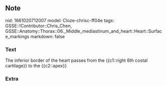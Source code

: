## Note
nid: 1661020712007
model: Cloze-chrisc-ff04e
tags: GSSE::!Contributor::Chris_Chen, GSSE::Anatomy::Thorax::06._Middle_mediastinum_and_heart::Heart::Surface_markings
markdown: false

### Text
<div class='toggle'>
  The inferior border of the heart passes from the {{c1::right 6th
  costal cartilage}} to the {{c2::apex}}
</div>

### Extra

